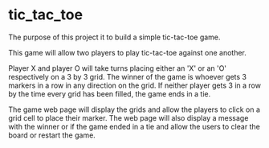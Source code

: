 # tic_tac_toe

The purpose of this project it to build a simple tic-tac-toe game.

This game will allow two players to play tic-tac-toe against one another.

Player X and player O will take turns placing either an 'X' or an 'O' respectively on a 3 by 3 grid.
The winner of the game is whoever gets 3 markers in a row in any direction on the grid.
If neither player gets 3 in a row by the time every grid has been filled, the game ends in a tie.

The game web page will display the grids and allow the players to click on a grid cell to place their marker.
The web page will also display a message with the winner or if the game ended in a tie and allow the users to clear the board or restart the game.